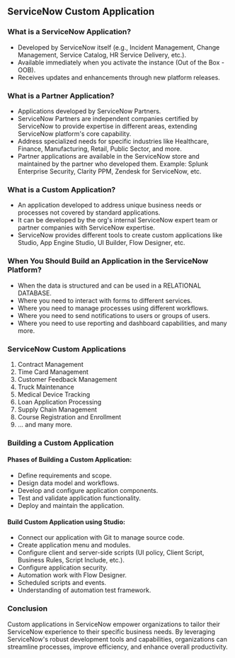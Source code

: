 ## ServiceNow Custom Application

### What is a ServiceNow Application?

- Developed by ServiceNow itself (e.g., Incident Management, Change Management, Service Catalog, HR Service Delivery, etc.).
- Available immediately when you activate the instance (Out of the Box - OOB).
- Receives updates and enhancements through new platform releases.

### What is a Partner Application?

- Applications developed by ServiceNow Partners.
- ServiceNow Partners are independent companies certified by ServiceNow to provide expertise in different areas, extending ServiceNow platform's core capability.
- Address specialized needs for specific industries like Healthcare, Finance, Manufacturing, Retail, Public Sector, and more.
- Partner applications are available in the ServiceNow store and maintained by the partner who developed them.
  Example: Splunk Enterprise Security, Clarity PPM, Zendesk for ServiceNow, etc.

### What is a Custom Application?

- An application developed to address unique business needs or processes not covered by standard applications.
- It can be developed by the org's internal ServiceNow expert team or partner companies with ServiceNow expertise.
- ServiceNow provides different tools to create custom applications like Studio, App Engine Studio, UI Builder, Flow Designer, etc.

### When You Should Build an Application in the ServiceNow Platform?

- When the data is structured and can be used in a RELATIONAL DATABASE.
- Where you need to interact with forms to different services.
- Where you need to manage processes using different workflows.
- Where you need to send notifications to users or groups of users.
- Where you need to use reporting and dashboard capabilities, and many more.

### ServiceNow Custom Applications

1. Contract Management
2. Time Card Management
3. Customer Feedback Management
4. Truck Maintenance
5. Medical Device Tracking
6. Loan Application Processing
7. Supply Chain Management
8. Course Registration and Enrollment
9. ... and many more.

### Building a Custom Application

#### Phases of Building a Custom Application:

- Define requirements and scope.
- Design data model and workflows.
- Develop and configure application components.
- Test and validate application functionality.
- Deploy and maintain the application.

#### Build Custom Application using Studio:

- Connect our application with Git to manage source code.
- Create application menu and modules.
- Configure client and server-side scripts (UI policy, Client Script, Business Rules, Script Include, etc.).
- Configure application security.
- Automation work with Flow Designer.
- Scheduled scripts and events.
- Understanding of automation test framework.

### Conclusion

Custom applications in ServiceNow empower organizations to tailor their ServiceNow experience to their specific business needs. By leveraging ServiceNow's robust development tools and capabilities, organizations can streamline processes, improve efficiency, and enhance overall productivity.